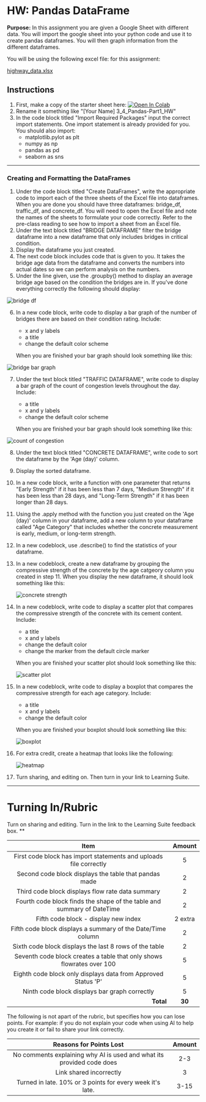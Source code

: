 #  HW: Pandas DataFrame

**Purpose:** In this assignment you are given a Google Sheet with different data. You will import the google sheet into your python code and use it to create pandas dataframes. You will then graph information from the different dataframes.

You will be using the following excel file: for this assignment:

[highway_data.xlsx](highway_data.xlsx)

## Instructions

1. First, make a copy of the starter sheet here: <a href="https://colab.research.google.com/github/byu-cce270/content/blob/main/docs/unit3/04_pandas_part1/starter_sheet_pandas_part_1.ipynb" target="_blank"><img src="https://colab.research.google.com/assets/colab-badge.svg" alt="Open In Colab"/></a>
2. Rename it something like "[Your Name] 3_4_Pandas-Part1_HW"
3. In the code block titled "Import Required Packages" input the correct import statements. One import statement is already provided for you. You should also import:
    - matplotlib.pylot as plt
    - numpy as np
    - pandas as pd
    - seaborn as sns

---

### Creating and Formatting the DataFrames

1. Under the code block titled "Create DataFrames", write the appropriate code to import each of the three sheets of the Excel file into dataframes. When you are done you should have three dataframes: bridge_df, traffic_df, and concrete_df. You will need to open the Excel file and note the names of the sheets to formulate your code correctly. Refer  to the pre-class reading to see how to import a sheet from an Excel file.
2. Under the text block titled "BRIDGE DATAFRAME" filter the bridge dataframe into a new dataframe that only includes bridges in critical condition.
3. Display the dataframe you just created.
4. The next code block includes code that is given to you. It takes the bridge age data from the dataframe and converts the numbers into actual dates so we can perform analysis on the numbers.
5. Under the line given, use the .groupby() method to display an average bridge age based on the condition the bridges are in. If you've done everything correctly the following should display:
   
![bridge df](https://github.com/user-attachments/assets/242fefdb-276f-496d-957c-11597bd3d5ca)

6. In a new code block, write code to display a bar graph of the number of bridges there are based on their condition rating. Include:
    - x and y labels
    - a title
    - change the default color scheme

    When you are finished your bar graph should look something like this:
   
![bridge bar graph](https://github.com/user-attachments/assets/fb37f510-746b-4aaa-84c8-70a683ea64c7)

7. Under the text block titled "TRAFFIC DATAFRAME", write code to display a bar graph of the count of congestion levels throughout the day. Include:
    - a title
    - x and y labels
    - change the default color scheme

    When you are finished your bar graph should look something like this:
   
![count of congestion](https://github.com/user-attachments/assets/043a47ea-d73b-41c3-b4a4-fb13d42c769a)

8. Under the text block titled "CONCRETE DATAFRAME", write code to sort the dataframe by the 'Age (day)' column.
9. Display the sorted dataframe.
10. In a new code block, write a function with one parameter that returns "Early Strength" if it has been less than 7 days, "Medium Strength" if it has been less than 28 days, and "Long-Term Strength" if it has been longer than 28 days.
11. Using the .apply method with the function you just created on the 'Age (day)' column in your dataframe, add a new column to your dataframe called "Age Category" that includes whether the concrete measurement is early, medium, or long-term strength.
12. In a new codeblock, use .describe() to find the statistics of your dataframe.
13. In a new codeblock, create a new dataframe by grouping the compressive strength of the concrete by the age catgeory column you created in step 11. When you display the new dataframe, it should look something like this:
    
    ![concrete strength](https://github.com/user-attachments/assets/7edd177a-c47d-48a4-baef-fce9c2602729)

14. In a new codeblock, write code to display a scatter plot that compares the compressive strength of the concrete with its cement content. Include:
     - a title
     - x and y labels
     - change the default color
     - change the marker from the default circle marker
   
    When you are finished your scatter plot should look something like this:

    ![scatter plot](https://github.com/user-attachments/assets/afa9b630-6990-48ae-be4c-c58cb69ad2e2)

15. In a new codeblock, write code to display a boxplot that compares the compressive strength for each age category. Include:
     - a title
     - x and y labels
     - change the default color

    When you are finished your boxplot should look something like this:
    
    ![boxplot](https://github.com/user-attachments/assets/1abbd39f-c61e-4d36-bd23-37f75c62b0d7)

16. For extra credit, create a heatmap that looks like the following:

    ![heatmap](https://github.com/user-attachments/assets/b937857d-eca3-4be5-9298-9f80d3200d65)

17. Turn sharing, and editing on. Then turn in your link to Learning Suite.

---

# Turning In/Rubric

Turn on sharing and editing. Turn in the link to the Learning Suite feedback box. 
**

|                                **Item**                                | **Amount** |
|:----------------------------------------------------------------------:|:----------:|
|   First code block has import statements and uploads file correctly    |     5      |
|         Second code block displays the table that pandas made          |     2      |
|            Third code block displays flow rate data summary            |     2      |
| Fourth code block finds the shape of the table and summary of DateTime |     2      |
|                                  Fifth code block - display new index|  2 extra   |                                 
|      Fifth code block displays a summary of the Date/Time column       |     2      |
|         Sixth code block displays the last 8 rows of the table         |     2      |
| Seventh code block creates a table that only shows flowrates over 100  |     5      |
|     Eighth code block only displays data from Approved Status 'P'      |     5      |
|             Ninth code block displays bar graph correctly              |     5      |
|             <div style="text-align: right">**Total**</div>             |   **30**   |

The following is not apart of the rubric, but specifies how you can lose points. For example: if you do not explain your code when using AI to help you create it or fail to share your link correctly.

|                      **Reasons for Points Lost**                      | **Amount** |  
|:---------------------------------------------------------------------:|:----------:|
| No comments explaining why AI is used and what its provided code does |    2-3     |
|                        Link shared incorrectly                        |     3      |
|       Turned in late. 10% or 3 points for every week it's late.       |    3-15    |

